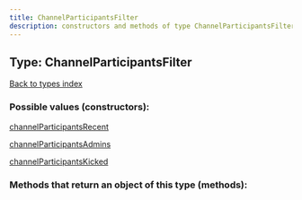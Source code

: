 ```yaml
---
title: ChannelParticipantsFilter
description: constructors and methods of type ChannelParticipantsFilter
---
```

## Type: ChannelParticipantsFilter  
[Back to types index](index.md)



### Possible values (constructors):

[channelParticipantsRecent](../constructors/channelParticipantsRecent.md)  

[channelParticipantsAdmins](../constructors/channelParticipantsAdmins.md)  

[channelParticipantsKicked](../constructors/channelParticipantsKicked.md)  



### Methods that return an object of this type (methods):



